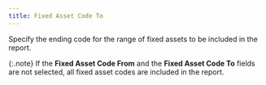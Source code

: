 ```yaml
---
title: Fixed Asset Code To
---
```



Specify the ending code for the range of fixed assets to be included  in the report.


{:.note}
If the **Fixed 
 Asset Code From** and the **Fixed 
 Asset Code To** fields are not selected, all fixed asset codes are  included in the report.
